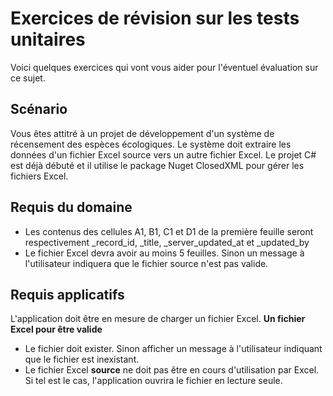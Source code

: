 # Exercices de révision sur les tests unitaires
Voici quelques exercices qui vont vous aider pour l'éventuel évaluation sur ce sujet.

## Scénario
Vous êtes attitré à un projet de développement d'un système de récensement des espèces écologiques. Le système doit extraire les données d'un fichier Excel source vers un autre fichier Excel. Le projet C# est déjà débuté et il utilise le package Nuget ClosedXML pour gérer les fichiers Excel.

## Requis du domaine
- Les contenus des cellules A1, B1, C1 et D1 de la première feuille seront respectivement _record_id, _title, _server_updated_at et _updated_by
- Le fichier Excel devra avoir au moins 5 feuilles. Sinon un message à l'utilisateur indiquera que le fichier source n'est pas valide.

## Requis applicatifs
L'application doit être en mesure de charger un fichier Excel.
**Un fichier Excel pour être valide**
- Le fichier doit exister. Sinon afficher un message à l'utilisateur indiquant que le fichier est inexistant.
- Le fichier Excel __source__ ne doit pas être en cours d'utilisation par Excel. Si tel est le cas, l'application ouvrira le fichier en lecture seule.
